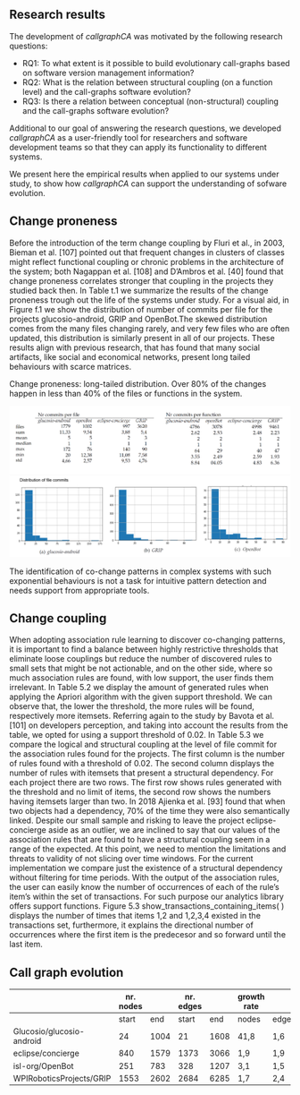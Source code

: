 Research results
---------------------
The development of *callgraphCA* was motivated by the following research questions:

* RQ1: To what extent is it possible to build evolutionary call-graphs based on software version management information?
* RQ2: What is the relation between structural coupling (on a function level) and the call-graphs software evolution?
* RQ3: Is there a relation between conceptual (non-structural) coupling and the call-graphs software evolution?

Additional to our goal of answering the research questions, we developed *callgraphCA* as a user-friendly tool for researchers and software development teams so that they can apply its functionality to different systems. 

We present here the empirical results when applied to our systems under study, to show how *callgraphCA* can support the understanding of sofware evolution.


Change proneness
---------------------
Before the introduction of the term change coupling by Fluri et al., in 2003, Bieman et al. [107]
pointed out that frequent changes in clusters of classes might reflect functional coupling or chronic
problems in the architecture of the system; both Nagappan et al. [108] and D’Ambros et al. [40]
found that change proneness correlates stronger that coupling in the projects they studied back
then.
In Table t.1 we summarize the results of the change proneness trough out the life of the systems under study. For a visual aid, in Figure f.1 we show the distribution of
number of commits per file for the projects glucosio-android, GRIP and OpenBot.The skewed distribution comes from the many files changing rarely, and very few files who are often updated, this distribution is similarly present in all of our projects. These results align with previous research, that has found that many social artifacts, like social and economical networks, present long tailed behaviours with scarce matrices. 

Change proneness: long-tailed distribution. Over 80% of the changes happen in less than 40% of the files or functions in the system.



![change_proneness_table.png](./change_proneness_table.png "Change proneness distributions")
![change_proneness_plot.png](./change_proneness_plot.png "Change proneness distributions plot")

The identification of co-change patterns in complex systems with such exponential behaviours is not a task for intuitive pattern detection and needs support from appropriate tools.


Change coupling
---------------------
When adopting association rule learning to discover co-changing patterns, it is important to find
a balance between highly restrictive thresholds that eliminate loose couplings but reduce the number
of discovered rules to small sets that might be not actionable, and on the other side, where so
much association rules are found, with low support, the user finds them irrelevant. In Table 5.2
we display the amount of generated rules when applying the Apriori algorithm with the given
support threshold. We can observe that, the lower the threshold, the more rules will be found,
respectively more itemsets. Referring again to the study by Bavota et al. [101] on developers perception,
and taking into account the results from the table, we opted for using a support threshold
of 0.02.
In Table 5.3 we compare the logical and structural coupling at the level of file commit for the
association rules found for the projects. The first column is the number of rules found with a
threshold of 0.02. The second column displays the number of rules with itemsets that present a
structural dependency. For each project there are two rows. The first row shows rules generated
with the threshold and no limit of items, the second row shows the numbers having itemsets
larger than two. In 2018 Ajienka et al. [93] found that when two objects had a dependency, 70%
of the time they were also semantically linked. Despite our small sample and risking to leave the
project eclipse-concierge aside as an outlier, we are inclined to say that our values of the association
rules that are found to have a structural coupling seem in a range of the expected. At this point,
we need to mention the limitations and threats to validity of not slicing over time windows. For
the current implementation we compare just the existence of a structural dependency without
filtering for time periods.
With the output of the association rules, the user can easily know the number of occurrences of
each of the rule’s item’s within the set of transactions. For such purpose our analytics library offers
support functions. Figure 5.3 show_transactions_containing_items( ) displays the number of times
that items 1,2 and 1,2,3,4 existed in the transactions set, furthermore, it explains the directional
number of occurrences where the first item is the predecesor and so forward until the last item.

Call graph evolution
---------------------

|                           | nr. nodes |      | nr. edges |      | growth rate |       | diameter |     |
|---------------------------|-----------|------|-----------|------|-------------|-------|----------|-----|
|                           | start     | end  | start     | end  | nodes       | edges | start    | end |
| Glucosio/glucosio-android |        24 | 1004 |        21 | 1608 |        41,8 |   1,6 |        1 |   6 |
| eclipse/concierge         |       840 | 1579 |      1373 | 3066 |         1,9 |   1,9 |       24 |  24 |
| isl-org/OpenBot           |       251 |  783 |       328 | 1207 |         3,1 |   1,5 |        7 |   8 |
| WPIRoboticsProjects/GRIP  |      1553 | 2602 |      2684 | 6285 |         1,7 |   2,4 |        8 |   9 |
